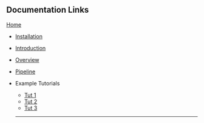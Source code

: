 ## Documentation Links
[Home](/domiknows-nlp)
- [Installation](/domiknows-nlp/install)
- [Introduction](/domiknows-nlp/intro)
- [Overview](/domiknows-nlp/overview)
- [Pipeline](/domiknows-nlp/pipeline)
- Example Tutorials
  - [Tut 1]()
  - [Tut 2]()
  - [Tut 3]()


  ---